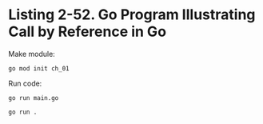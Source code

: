 # Listing 2-52. Go Program Illustrating Call by Reference in Go
Make module:

```
go mod init ch_01 
```

Run code:

```
go run main.go
```

```
go run .
```